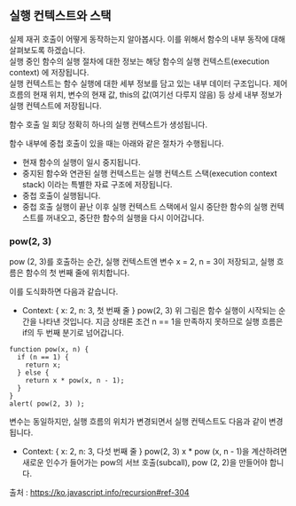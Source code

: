 ## 실행 컨텍스트와 스택
실제 재귀 호출이 어떻게 동작하는지 알아봅시다. 이를 위해서 함수의 내부 동작에 대해 살펴보도록 하겠습니다.  
실행 중인 함수의 실행 절차에 대한 정보는 해당 함수의 실행 컨텍스트(execution context) 에 저장됩니다.  
실행 컨텍스트는 함수 실행에 대한 세부 정보를 담고 있는 내부 데이터 구조입니다. 제어 흐름의 현재 위치, 변수의 현재 값, this의 값(여기선 다루지 않음) 등 상세 내부 정보가 실행 컨텍스트에 저장됩니다.  

함수 호출 일 회당 정확히 하나의 실행 컨텍스트가 생성됩니다.

함수 내부에 중첩 호출이 있을 때는 아래와 같은 절차가 수행됩니다.

- 현재 함수의 실행이 일시 중지됩니다.
- 중지된 함수와 연관된 실행 컨텍스트는 실행 컨텍스트 스택(execution context stack) 이라는 특별한 자료 구조에 저장됩니다.
- 중첩 호출이 실행됩니다.
- 중첩 호출 실행이 끝난 이후 실행 컨텍스트 스택에서 일시 중단한 함수의 실행 컨텍스트를 꺼내오고, 중단한 함수의 실행을 다시 이어갑니다.

### pow(2, 3)
pow (2, 3)를 호출하는 순간, 실행 컨텍스트엔 변수 x = 2, n = 3이 저장되고, 실행 흐름은 함수의 첫 번째 줄에 위치합니다.

이를 도식화하면 다음과 같습니다.

- Context: {  x: 2, n: 3, 첫 번째 줄 } pow(2, 3)
위 그림은 함수 실행이 시작되는 순간을 나타낸 것입니다. 지금 상태론 조건 n == 1을 만족하지 못하므로 실행 흐름은 if의 두 번째 분기로 넘어갑니다.
```
function pow(x, n) {
  if (n == 1) {
    return x;
  } else {
    return x * pow(x, n - 1);
  }
}
alert( pow(2, 3) );
```
변수는 동일하지만, 실행 흐름의 위치가 변경되면서 실행 컨텍스트도 다음과 같이 변경됩니다.

- Context: { x: 2, n: 3, 다섯 번째 줄 } pow(2, 3)
x * pow (x, n - 1)을 계산하려면 새로운 인수가 들어가는 pow의 서브 호출(subcall), pow (2, 2)을 만들어야 합니다.


출처 : https://ko.javascript.info/recursion#ref-304